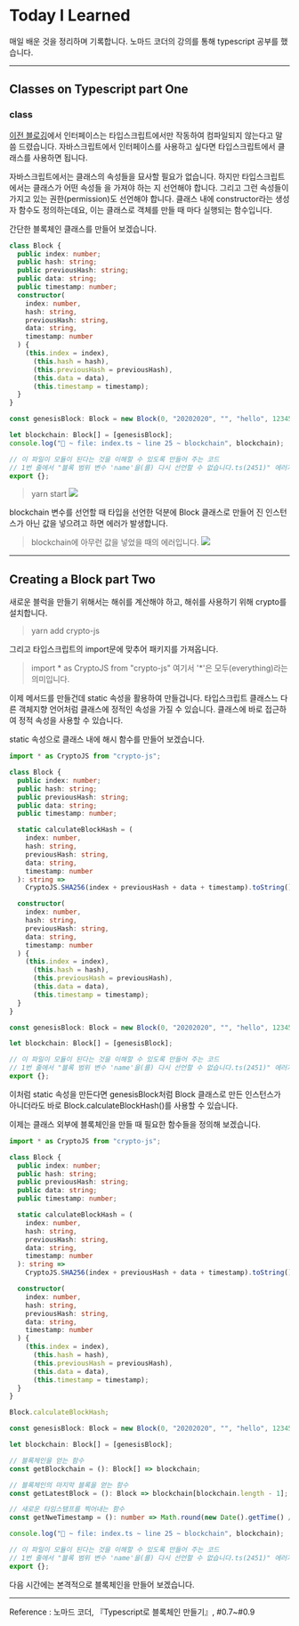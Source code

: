 # Today I Learned

매일 배운 것을 정리하며 기록합니다. 노마드 코더의 강의를 통해 typescript 공부를 했습니다.

---

## Classes on Typescript part One

### class

[이전 블로깅](https://velog.io/@qmasem/TIL-%EB%85%B8%EB%A7%88%EB%93%9C-%EC%BD%94%EB%8D%94-Typescript%EB%A1%9C-%EB%B8%94%EB%A1%9D%EC%B2%B4%EC%9D%B8-%EB%A7%8C%EB%93%A4%EA%B8%B02)에서 인터페이스는 타입스크립트에서만 작동하여 컴파일되지 않는다고 말씀 드렸습니다.
자바스크립트에서 인터페이스를 사용하고 싶다면 타입스크립트에서 클래스를 사용하면 됩니다.

자바스크립트에서는 클래스의 속성들을 묘사할 필요가 없습니다.
하지만 타입스크립트에서는 클래스가 어떤 속성들 을 가져야 하는 지 선언해야 합니다.
그리고 그런 속성들이 가지고 있는 권한(permission)도 선언해야 합니다.
클래스 내에 constructor라는 생성자 함수도 정의하는데요, 이는 클래스로 객체를 만들 때 마다 실행되는 함수입니다.

간단한 블록체인 클래스를 만들어 보겠습니다.

```typescript
class Block {
  public index: number;
  public hash: string;
  public previousHash: string;
  public data: string;
  public timestamp: number;
  constructor(
    index: number,
    hash: string,
    previousHash: string,
    data: string,
    timestamp: number
  ) {
    (this.index = index),
      (this.hash = hash),
      (this.previousHash = previousHash),
      (this.data = data),
      (this.timestamp = timestamp);
  }
}

const genesisBlock: Block = new Block(0, "20202020", "", "hello", 123456);

let blockchain: Block[] = [genesisBlock];
console.log("🚀 ~ file: index.ts ~ line 25 ~ blockchain", blockchain);

// 이 파일이 모듈이 된다는 것을 이해할 수 있도록 만들어 주는 코드
// 1번 줄에서 "블록 범위 변수 'name'을(를) 다시 선언할 수 없습니다.ts(2451)" 에러가 나는 걸 방지해 줌, 약간 버그같은 느낌
export {};
```

> yarn start
> ![](https://images.velog.io/images/qmasem/post/2b3c786a-e3bd-4ab2-9b07-7d7058106378/%E1%84%89%E1%85%B3%E1%84%8F%E1%85%B3%E1%84%85%E1%85%B5%E1%86%AB%E1%84%89%E1%85%A3%E1%86%BA%202021-04-16%20%E1%84%8B%E1%85%A9%E1%84%92%E1%85%AE%2011.02.14.png)

blockchain 변수를 선언할 때 타입을 선언한 덕분에 Block 클래스로 만들어 진 인스턴스가 아닌 값을 넣으려고 하면 에러가 발생합니다.

> blockchain에 아무런 값을 넣었을 때의 에러입니다.
> ![](https://images.velog.io/images/qmasem/post/148f4c18-b29f-4030-98af-90634cb1eb32/%E1%84%89%E1%85%B3%E1%84%8F%E1%85%B3%E1%84%85%E1%85%B5%E1%86%AB%E1%84%89%E1%85%A3%E1%86%BA%202021-04-16%20%E1%84%8B%E1%85%A9%E1%84%92%E1%85%AE%2011.05.47.png)

---

## Creating a Block part Two

새로운 블럭을 만들기 위해서는 해쉬를 계산해야 하고, 해쉬를 사용하기 위해 crypto를 설치합니다.

> yarn add crypto-js

그리고 타입스크립트의 import문에 맞추어 패키지를 가져옵니다.

> import \* as CryptoJS from "crypto-js"
> 여기서 '\*'은 모두(everything)라는 의미입니다.

이제 메서드를 만들건데 static 속성을 활용하여 만들겁니다.
타입스크립트 클래스느 다른 객체지향 언어처럼 클래스에 정적인 속성을 가질 수 있습니다.
클래스에 바로 접근하여 정적 속성을 사용할 수 있습니다.

static 속성으로 클래스 내에 해시 함수를 만들어 보겠습니다.

```typescript
import * as CryptoJS from "crypto-js";

class Block {
  public index: number;
  public hash: string;
  public previousHash: string;
  public data: string;
  public timestamp: number;

  static calculateBlockHash = (
    index: number,
    hash: string,
    previousHash: string,
    data: string,
    timestamp: number
  ): string =>
    CryptoJS.SHA256(index + previousHash + data + timestamp).toString();

  constructor(
    index: number,
    hash: string,
    previousHash: string,
    data: string,
    timestamp: number
  ) {
    (this.index = index),
      (this.hash = hash),
      (this.previousHash = previousHash),
      (this.data = data),
      (this.timestamp = timestamp);
  }
}

const genesisBlock: Block = new Block(0, "20202020", "", "hello", 123456);

let blockchain: Block[] = [genesisBlock];

// 이 파일이 모듈이 된다는 것을 이해할 수 있도록 만들어 주는 코드
// 1번 줄에서 "블록 범위 변수 'name'을(를) 다시 선언할 수 없습니다.ts(2451)" 에러가 나는 걸 방지해 줌, 약간 버그같은 느낌
export {};
```

이처럼 static 속성을 만든다면 genesisBlock처럼 Block 클래스로 만든 인스턴스가 아니더라도 바로 Block.calculateBlockHash()를 사용할 수 있습니다.

이제는 클래스 외부에 블록체인을 만들 때 필요한 함수들을 정의해 보겠습니다.

```typescript
import * as CryptoJS from "crypto-js";

class Block {
  public index: number;
  public hash: string;
  public previousHash: string;
  public data: string;
  public timestamp: number;

  static calculateBlockHash = (
    index: number,
    hash: string,
    previousHash: string,
    data: string,
    timestamp: number
  ): string =>
    CryptoJS.SHA256(index + previousHash + data + timestamp).toString();

  constructor(
    index: number,
    hash: string,
    previousHash: string,
    data: string,
    timestamp: number
  ) {
    (this.index = index),
      (this.hash = hash),
      (this.previousHash = previousHash),
      (this.data = data),
      (this.timestamp = timestamp);
  }
}

Block.calculateBlockHash;

const genesisBlock: Block = new Block(0, "20202020", "", "hello", 123456);

let blockchain: Block[] = [genesisBlock];

// 블록체인을 얻는 함수
const getBlockchain = (): Block[] => blockchain;

// 블록체인의 마지막 블록을 얻는 함수
const getLatestBlock = (): Block => blockchain[blockchain.length - 1];

// 새로운 타임스탬프를 찍어내는 함수
const getNweTimestamp = (): number => Math.round(new Date().getTime() / 1000);

console.log("🚀 ~ file: index.ts ~ line 25 ~ blockchain", blockchain);

// 이 파일이 모듈이 된다는 것을 이해할 수 있도록 만들어 주는 코드
// 1번 줄에서 "블록 범위 변수 'name'을(를) 다시 선언할 수 없습니다.ts(2451)" 에러가 나는 걸 방지해 줌, 약간 버그같은 느낌
export {};
```

다음 시간에는 본격적으로 블록체인을 만들어 보겠습니다.

---

Reference : 노마드 코더, 『Typescript로 블록체인 만들기』, #0.7~#0.9
